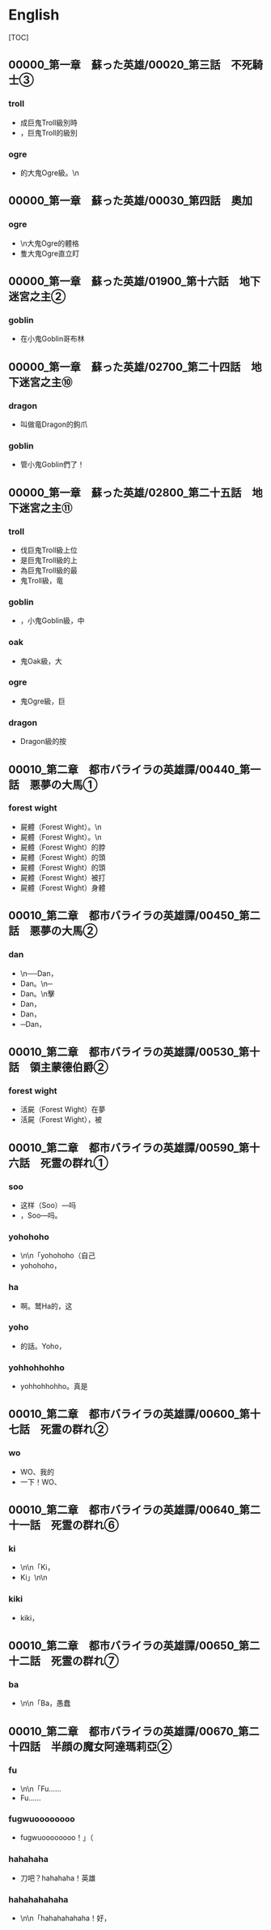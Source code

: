 # English

[TOC]

## 00000_第一章　蘇った英雄/00020_第三話　不死騎士③

### troll

- 成巨鬼Troll級別時
- ，巨鬼Troll的級別

### ogre

- 的大鬼Ogre級。\n


## 00000_第一章　蘇った英雄/00030_第四話　奧加

### ogre

- \n大鬼Ogre的體格
- 隻大鬼Ogre直立盯


## 00000_第一章　蘇った英雄/01900_第十六話　地下迷宮之主②

### goblin

- 在小鬼Goblin哥布林


## 00000_第一章　蘇った英雄/02700_第二十四話　地下迷宮之主⑩

### dragon

- 叫做竜Dragon的鉤爪

### goblin

- 管小鬼Goblin們了！


## 00000_第一章　蘇った英雄/02800_第二十五話　地下迷宮之主⑪

### troll

- 伐巨鬼Troll級上位
- 是巨鬼Troll級的上
- 為巨鬼Troll級的最
- 鬼Troll級，竜

### goblin

- ，小鬼Goblin級，中

### oak

- 鬼Oak級，大

### ogre

- 鬼Ogre級，巨

### dragon

- Dragon級的按


## 00010_第二章　都市バライラの英雄譚/00440_第一話　悪夢の大馬①

### forest wight

- 屍體（Forest Wight）。\n
- 屍體（Forest Wight）。\n
- 屍體（Forest Wight）的脖
- 屍體（Forest Wight）的頭
- 屍體（Forest Wight）的頭
- 屍體（Forest Wight）被打
- 屍體（Forest Wight）身體


## 00010_第二章　都市バライラの英雄譚/00450_第二話　悪夢の大馬②

### dan

- \n──Dan，
- Dan。\n─
- Dan。\n擊
- Dan，
- Dan，
- ─Dan，


## 00010_第二章　都市バライラの英雄譚/00530_第十話　領主蒙德伯爵②

### forest wight

- 活屍（Forest Wight）在夢
- 活屍（Forest Wight），被


## 00010_第二章　都市バライラの英雄譚/00590_第十六話　死霊の群れ①

### soo

- 这样（Soo）—吗
- ，Soo—吗。

### yohohoho

- \n\n「yohohoho（自己
- yohohoho，

### ha

- 啊。鹫Ha的，这

### yoho

- 的話。Yoho，

### yohhohhohho

- yohhohhohho。真是


## 00010_第二章　都市バライラの英雄譚/00600_第十七話　死霊の群れ②

### wo

- WO、我的
- 一下！WO、


## 00010_第二章　都市バライラの英雄譚/00640_第二十一話　死霊の群れ⑥

### ki

- \n\n「Ki，
- Ki」\n\n

### kiki

- kiki，


## 00010_第二章　都市バライラの英雄譚/00650_第二十二話　死霊の群れ⑦

### ba

- \n\n「Ba，愚蠢


## 00010_第二章　都市バライラの英雄譚/00670_第二十四話　半顔の魔女阿達瑪莉亞②

### fu

- \n\n「Fu……
- Fu……

### fugwuoooooooo

- fugwuoooooooo！」（

### hahahaha

- 刀吧？hahahaha！英雄

### hahahahahaha

- \n\n「hahahahahaha！好，
